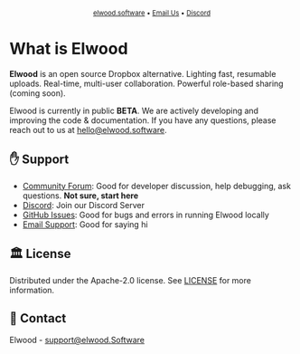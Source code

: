 <p align="center">
<small>
<a href="https://elwood.software">elwood.software</a> &#8226; 
<a href="mailto:mailto:hello@elwood.software">Email Us</a> &#8226;
<a href="https://discord.gg/mkhKk5db">Discord</a>
</small>
</p>

# What is Elwood

**Elwood** is an open source Dropbox alternative. Lighting fast, resumable uploads. Real-time, multi-user collaboration. Powerful role-based sharing (coming soon).

<p>Elwood is currently in public <strong>BETA</strong>. We are actively developing and improving the code & documentation. If you have any questions, please reach out to us at <a href="mailto:hello@elwood.software">hello@elwood.software</a>.</p>

## :raised_hand: Support

- [Community Forum](https://github.com/orgs/elwood-software/discussions): Good for developer discussion, help debugging, ask questions. **Not sure, start here**
- [Discord](https://discord.gg/mkhKk5db): Join our Discord Server
- [GitHub Issues](https://github.com/elwood-software/elwood/issues): Good for bugs and errors in running Elwood locally
- [Email Support](mailto:support@elwood.Software): Good for saying hi

## 🏛️ License

Distributed under the Apache-2.0 license. See [LICENSE](LICENSE) for more information.

## 📧 Contact

Elwood - [support@elwood.Software](mailto:support@elwood.studio)
